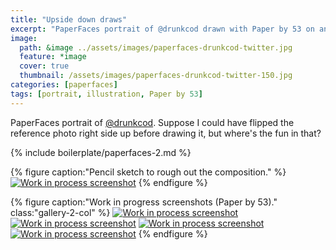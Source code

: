 ```yaml
---
title: "Upside down draws"
excerpt: "PaperFaces portrait of @drunkcod drawn with Paper by 53 on an iPad."
image: 
  path: &image ../assets/images/paperfaces-drunkcod-twitter.jpg 
  feature: *image
  cover: true
  thumbnail: /assets/images/paperfaces-drunkcod-twitter-150.jpg
categories: [paperfaces]
tags: [portrait, illustration, Paper by 53]
---
```


PaperFaces portrait of [@drunkcod](https://twitter.com/drunkcod). Suppose I could have flipped the reference photo right side up before drawing it, but where's the fun in that?

{% include boilerplate/paperfaces-2.md %}

{% figure caption:"Pencil sketch to rough out the composition." %}
[![Work in process screenshot](/assets/images/paperfaces-drunkcod-process-1-750.jpg)](/assets/images/paperfaces-drunkcod-process-1-lg.jpg)
{% endfigure %}

{% figure caption:"Work in progress screenshots (Paper by 53)." class:"gallery-2-col" %}
[![Work in process screenshot](/assets/images/paperfaces-drunkcod-process-2-600.jpg)](/assets/images/paperfaces-drunkcod-process-2-lg.jpg)
[![Work in process screenshot](/assets/images/paperfaces-drunkcod-process-3-600.jpg)](/assets/images/paperfaces-drunkcod-process-3-lg.jpg)
[![Work in process screenshot](/assets/images/paperfaces-drunkcod-process-4-600.jpg)](/assets/images/paperfaces-drunkcod-process-4-lg.jpg)
[![Work in process screenshot](/assets/images/paperfaces-drunkcod-process-5-600.jpg)](/assets/images/paperfaces-drunkcod-process-5-lg.jpg)
{% endfigure %}
